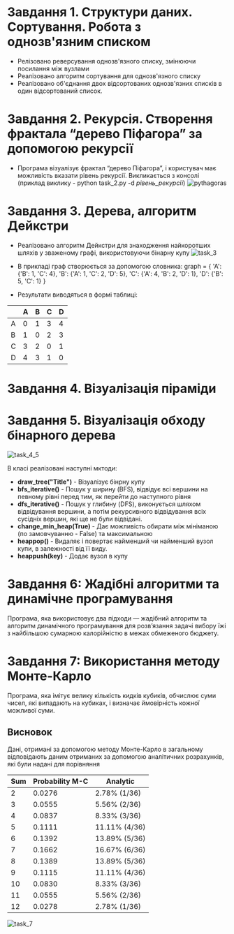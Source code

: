 # Завдання 1. Структури даних. Сортування. Робота з однозв'язним списком
- Релізовано реверсування однозв'язного списку, змінюючи посилання між вузлами
- Реалізовано алгоритм сортування для однозв'язного списку
- Реалізовано об'єднання двох відсортованих однозв'язних списків в один відсортований список.

# Завдання 2. Рекурсія. Створення фрактала “дерево Піфагора” за допомогою рекурсії
- Програма візуалізує фрактал “дерево Піфагора”, і користувач має можливість вказати рівень рекурсії.
  Викликається з консолі (приклад виклику - python task_2.py -d *рівень_рекурсії*)
  ![pythagoras](https://github.com/IIchukissII/goit-algo-fp/assets/133657307/7174a9bd-7ee9-424c-a5a6-378a3ef84e55)

# Завдання 3. Дерева, алгоритм Дейкстри
- Реалізовано алгоритм Дейкстри для знаходження найкоротших шляхів у зваженому графі, використовуючи бінарну купу
![task_3](https://github.com/IIchukissII/goit-algo-fp/assets/133657307/5e9b8a35-9601-4c46-9318-84754456eb6d)


- В прикладі граф створюється за допомогою словника: 
graph = {
        'A': {'B': 1, 'C': 4},
        'B': {'A': 1, 'C': 2, 'D': 5},
        'C': {'A': 4, 'B': 2, 'D': 1},
        'D': {'B': 5, 'C': 1}
    }

- Результати виводяться в формі таблиці:
  

|    |   A |   B |   C |   D |
|----|-----|-----|-----|-----|
| A  |   0 |   1 |   3 |   4 |
| B  |   1 |   0 |   2 |   3 |
| C  |   3 |   2 |   0 |   1 |
| D  |   4 |   3 |   1 |   0 |

# Завдання 4. Візуалізація піраміди 
# Завдання 5. Візуалізація обходу бінарного дерева

![task_4_5](https://github.com/IIchukissII/goit-algo-fp/assets/133657307/073f17dd-d813-4be4-8765-129b116a0b29)

В класі реалізовані наступні мктоди:
- **draw_tree("Title")** - Візуалізує бінрну купу
- **bfs_iterative()** - Пошук у ширину (BFS), відвідує всі вершини на певному рівні перед тим, як перейти до наступного рівня
- **dfs_iterative()** - Пошук у глибину (DFS), виконується шляхом відвідування вершини, а потім рекурсивного відвідування всіх сусідніх вершин, які ще не були відвідані. 
- **change_min_heap(True)** - Дає можливість обирати між мініманою (по замовчуванню - False) та максимальною
- **heappop()** - Видаляє і повертає найменший чи найменший вузол купи, в залежності від її виду.
- **heappush(key)** - Додає вузол в купу

# Завдання 6: Жадібні алгоритми та динамічне програмування

Програма, яка використовує два підходи — жадібний алгоритм та алгоритм динамічного програмування для розв’язання задачі вибору їжі з найбільшою сумарною калорійністю в межах обмеженого бюджету.

# Завдання 7: Використання методу Монте-Карло
Програма, яка імітує велику кількість кидків кубиків, обчислює суми чисел, які випадають на кубиках, і визначає ймовірність кожної можливої суми.


## Висновок
Дані, отримані за допомогою методу Монте-Карло в загальному відповідають даним отриманих за допомогою аналітичних розрахунків, які були надані для порівняння 

|   Sum |Probability M-C| Analytic      |
|-------|---------------|---------------|
|     2 |        0.0276 | 2.78% (1/36)  |
|     3 |        0.0555 | 5.56% (2/36)  |
|     4 |        0.0837 | 8.33% (3/36)  |
|     5 |        0.1111 | 11.11% (4/36) |                     
|     6 |        0.1392 | 13.89% (5/36) |
|     7 |        0.1662 | 16.67% (6/36) |
|     8 |        0.1389 | 13.89% (5/36) |
|     9 |        0.1115 | 11.11% (4/36) |
|    10 |        0.0830 | 8.33% (3/36)  |
|    11 |        0.0555 | 5.56% (2/36)  |
|    12 |        0.0278 | 2.78% (1/36)  |

![task_7](https://github.com/IIchukissII/goit-algo-fp/assets/133657307/5917f320-f892-4399-87fc-c3448a8304be)

